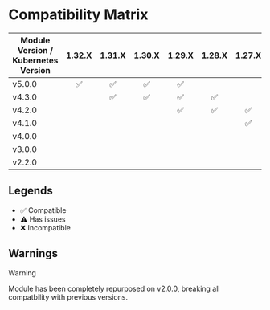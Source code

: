 # Compatibility Matrix

| Module Version / Kubernetes Version |       1.32.X       |       1.31.X       |       1.30.X       |       1.29.X       |       1.28.X       |       1.27.X       |       1.26.X       |       1.25.X       |       1.24.X       |       1.23.X       |
| ----------------------------------- | :----------------: | :----------------: | :----------------: | :----------------: | :----------------: | :----------------: | :----------------: | :----------------: | :----------------: | :----------------: |
| v5.0.0                              | :white_check_mark: | :white_check_mark: | :white_check_mark: | :white_check_mark: |                    |                    |                    |                    |                    |                    |
| v4.3.0                              |                    | :white_check_mark: | :white_check_mark: | :white_check_mark: | :white_check_mark: |                    |                    |                    |                    |                    |
| v4.2.0                              |                    |                    |                    | :white_check_mark: | :white_check_mark: | :white_check_mark: | :white_check_mark: | :white_check_mark: |                    |                    |
| v4.1.0                              |                    |                    |                    |                    |                    | :white_check_mark: | :white_check_mark: | :white_check_mark: |                    |                    |
| v4.0.0                              |                    |                    |                    |                    |                    |                    | :white_check_mark: | :white_check_mark: | :white_check_mark: |                    |
| v3.0.0                              |                    |                    |                    |                    |                    |                    |                    | :white_check_mark: | :white_check_mark: | :white_check_mark: |
| v2.2.0                              |                    |                    |                    |                    |                    |                    |                    | :white_check_mark: | :white_check_mark: | :white_check_mark: |

## Legends

- :white_check_mark: Compatible
- :warning: Has issues
- :x: Incompatible

## Warnings

> [!WARNING]
> Module has been completely repurposed on v2.0.0, breaking all compatbility with previous versions.
